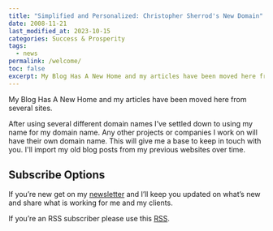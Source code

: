 ```yaml
---
title: "Simplified and Personalized: Christopher Sherrod's New Domain"
date: 2008-11-21
last_modified_at: 2023-10-15
categories: Success & Prosperity
tags:
  - news
permalink: /welcome/
toc: false
excerpt: My Blog Has A New Home and my articles have been moved here from several sites.
---
```

My Blog Has A New Home and my articles have been moved here from several sites.

After using several different domain names I’ve settled down to using my name for my domain name. Any other projects or companies I work on will have their own domain name. This will give me a base to keep in touch with you. I'll import my old blog posts from my previous websites over time.

## Subscribe Options
If you’re new get on my [newsletter](https://christophersherrod.com/newsletter/) and I’ll keep you updated on what’s new and share what is working for me and my clients.

If you’re an RSS subscriber please use this [RSS](https://christophersherrod.com/feed.xml).